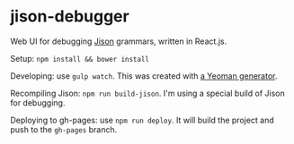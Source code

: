 # jison-debugger

Web UI for debugging [Jison](https://github.com/zaach/jison) grammars, written in React.js.

Setup: `npm install && bower install`

Developing: use `gulp watch`. This was created with [a Yeoman generator](https://github.com/randylien/generator-react-gulp-browserify).

Recompiling Jison: `npm run build-jison`. I'm using a special build of Jison for debugging.

Deploying to gh-pages: use `npm run deploy`. It will build the project and push to the `gh-pages` branch.

